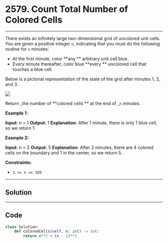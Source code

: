 # 2579. Count Total Number of Colored Cells

---

There exists an infinitely large two-dimensional grid of uncolored unit cells. You are given a positive integer `n`, indicating that you must do the following routine for `n` minutes:

  * At the first minute, color **any ** arbitrary unit cell blue.
  * Every minute thereafter, color blue **every ** uncolored cell that touches a blue cell.



Below is a pictorial representation of the state of the grid after minutes 1, 2, and 3.

![](https://assets.leetcode.com/uploads/2023/01/10/example-copy-2.png)

Return _the number of **colored cells ** at the end of _`n` _minutes_.

 

**Example 1:**


**Input:** n = 1
**Output:** 1
**Explanation:** After 1 minute, there is only 1 blue cell, so we return 1.


**Example 2:**


**Input:** n = 2
**Output:** 5
**Explanation:** After 2 minutes, there are 4 colored cells on the boundary and 1 in the center, so we return 5. 


 

**Constraints:**

  * `1 <= n <= 105`

---

## Solution



---

## Code
```python
class Solution:
    def coloredCells(self, n: int) -> int:
        return n**2 + (n - 1)**2
```